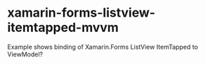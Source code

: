 # xamarin-forms-listview-itemtapped-mvvm
Example shows binding of Xamarin.Forms ListView ItemTapped to ViewModel?
